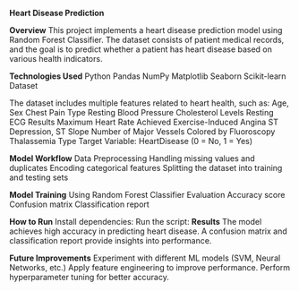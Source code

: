 **Heart Disease Prediction**

**Overview**
This project implements a heart disease prediction model using Random Forest Classifier. The dataset consists of patient medical records, and the goal is to predict whether a patient has heart disease based on various health indicators.

**Technologies Used**
Python
Pandas
NumPy
Matplotlib
Seaborn
Scikit-learn
Dataset

The dataset includes multiple features related to heart health, such as:
Age, Sex
Chest Pain Type
Resting Blood Pressure
Cholesterol Levels
Resting ECG Results
Maximum Heart Rate Achieved
Exercise-Induced Angina
ST Depression, ST Slope
Number of Major Vessels Colored by Fluoroscopy
Thalassemia Type
Target Variable: HeartDisease (0 = No, 1 = Yes)

**Model Workflow**
Data Preprocessing
Handling missing values and duplicates
Encoding categorical features
Splitting the dataset into training and testing sets

**Model Training**
Using Random Forest Classifier
Evaluation
Accuracy score
Confusion matrix
Classification report

**How to Run**
Install dependencies:
Run the script:
**Results**
The model achieves high accuracy in predicting heart disease.
A confusion matrix and classification report provide insights into performance.

**Future Improvements**
Experiment with different ML models (SVM, Neural Networks, etc.)
Apply feature engineering to improve performance.
Perform hyperparameter tuning for better accuracy.
